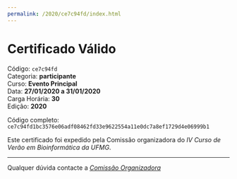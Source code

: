 ```yaml
---
permalink: /2020/ce7c94fd/index.html
---
```


# Certificado Válido

Código: `ce7c94fd`<br>
Categoria: **participante**<br>
Curso: **Evento Principal**<br>
Data: **27/01/2020 a 31/01/2020**<br>
Carga Horária: **30**<br>
Edição: **2020**<br>


Código completo: `ce7c94fd1bc3576e06adf08462fd33e9622554a11e0dc7a8ef1729d4e06999b1`


Este certificado foi expedido pela Comissão organizadora do *IV Curso de Verão em Bioinformática da UFMG*.

----

Qualquer dúvida contacte a [_Comissão Organizadora_](<mailto:cursobioinfoufmg@gmail.com$subject=[Certificados]>)

